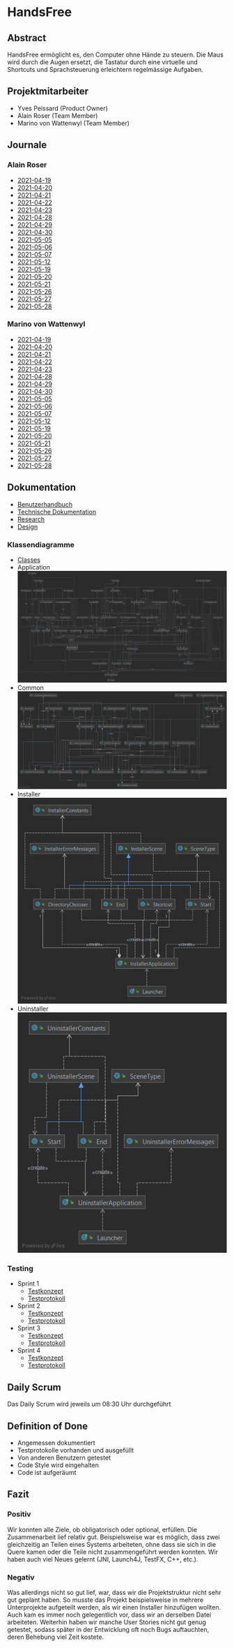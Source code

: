 # HandsFree
## Abstract
HandsFree ermöglicht es, den Computer ohne Hände zu steuern. Die Maus wird
durch die Augen ersetzt, die Tastatur durch eine virtuelle und Shortcuts und
Sprachsteuerung erleichtern regelmässige Aufgaben.
## Projektmitarbeiter
* Yves Peissard (Product Owner)
* Alain Roser (Team Member)
* Marino von Wattenwyl (Team Member)
## Journale
### Alain Roser
* [2021-04-19](docs/journals/alain/2021-04-19.md)
* [2021-04-20](docs/journals/alain/2021-04-20.md)
* [2021-04-21](docs/journals/alain/2021-04-21.md)
* [2021-04-22](docs/journals/alain/2021-04-22.md)
* [2021-04-23](docs/journals/alain/2021-04-23.md)
* [2021-04-28](docs/journals/alain/2021-04-28.md)
* [2021-04-29](docs/journals/alain/2021-04-29.md)
* [2021-04-30](docs/journals/alain/2021-04-30.md)
* [2021-05-05](docs/journals/alain/2021-05-05.md)
* [2021-05-06](docs/journals/alain/2021-05-06.md)
* [2021-05-07](docs/journals/alain/2021-05-07.md)
* [2021-05-12](docs/journals/alain/2021-05-12.md)
* [2021-05-19](docs/journals/alain/2021-05-19.md)
* [2021-05-20](docs/journals/alain/2021-05-20.md)
* [2021-05-21](docs/journals/alain/2021-05-21.md)
* [2021-05-26](docs/journals/alain/2021-05-26.md)
* [2021-05-27](docs/journals/alain/2021-05-27.md)
* [2021-05-28](docs/journals/alain/2021-05-28.md)
### Marino von Wattenwyl
* [2021-04-19](docs/journals/marino/2021-04-19.md)
* [2021-04-20](docs/journals/marino/2021-04-20.md)
* [2021-04-21](docs/journals/marino/2021-04-21.md)
* [2021-04-22](docs/journals/marino/2021-04-22.md)
* [2021-04-23](docs/journals/marino/2021-04-23.md)
* [2021-04-28](docs/journals/marino/2021-04-28.md)
* [2021-04-29](docs/journals/marino/2021-04-29.md)
* [2021-04-30](docs/journals/marino/2021-04-30.md)
* [2021-05-05](docs/journals/marino/2021-05-05.md)
* [2021-05-06](docs/journals/marino/2021-05-06.md)
* [2021-05-07](docs/journals/marino/2021-05-07.md)
* [2021-05-12](docs/journals/marino/2021-05-12.md)
* [2021-05-19](docs/journals/marino/2021-05-19.md)
* [2021-05-20](docs/journals/marino/2021-05-20.md)
* [2021-05-21](docs/journals/marino/2021-05-21.md)
* [2021-05-26](docs/journals/marino/2021-05-26.md)
* [2021-05-27](docs/journals/marino/2021-05-27.md)
* [2021-05-28](docs/journals/marino/2021-05-28.md)
## Dokumentation
* [Benutzerhandbuch](docs/documentation/docs/usermanual.md)
* [Technische Dokumentation](docs/documentation/docs/technical.md)
* [Research](docs/documentation/docs/research.md)
* [Design](docs/design/design.xd)
### Klassendiagramme
* [Classes](docs/documentation/classes/classes.md)
* Application ![Application Diagram](docs/documentation/classes/application.png)
* Common ![Common Diagram](docs/documentation/classes/common.png)
* Installer ![Installer Diagram](docs/documentation/classes/installer.png)
* Uninstaller ![Uninstaller Diagram](docs/documentation/classes/uninstaller.png)
### Testing
* Sprint 1
    * [Testkonzept](docs/documentation/testing/sprint_1.md)
    * [Testprotokoll](docs/documentation/testprotocol/sprint_1.md)
* Sprint 2
    * [Testkonzept](docs/documentation/testing/sprint_2.md)
    * [Testprotokoll](docs/documentation/testprotocol/sprint_2.md)
* Sprint 3
    * [Testkonzept](docs/documentation/testing/sprint_3.md)
    * [Testprotokoll](docs/documentation/testprotocol/sprint_3.md)
* Sprint 4
    * [Testkonzept](docs/documentation/testing/sprint_4.md)
    * [Testprotokoll](docs/documentation/testprotocol/sprint_4.md)
## Daily Scrum
Das Daily Scrum wird jeweils um 08:30 Uhr durchgeführt
## Definition of Done
* Angemessen dokumentiert
* Testprotokolle vorhanden und ausgefüllt
* Von anderen Benutzern getestet
* Code Style wird eingehalten
* Code ist aufgeräumt
## Fazit
### Positiv
Wir konnten alle Ziele, ob obligatorisch oder optional, erfüllen. Die Zusammenarbeit
lief relativ gut. Beispielsweise war es möglich, dass zwei gleichzeitig an Teilen
eines Systems arbeiteten, ohne dass sie sich in die Quere kamen oder die Teile nicht
zusammengeführt werden konnten. Wir haben auch viel Neues gelernt
(JNI, Launch4J, TestFX, C++, etc.).
### Negativ
Was allerdings nicht so gut lief, war, dass wir
die Projektstruktur nicht sehr gut geplant haben. So musste das Projekt beispielsweise
in mehrere Unterprojekte aufgeteilt werden, als wir einen Installer hinzufügen wollten.
Auch kam es immer noch gelegentlich vor, dass wir an derselben Datei arbeiteten. Weiterhin
haben wir manche User Stories nicht gut genug getestet, sodass später in der Entwicklung
oft noch Bugs auftauchten, deren Behebung viel Zeit kostete.
